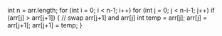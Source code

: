 int n = arr.length;
        for (int i = 0; i < n-1; i++)
            for (int j = 0; j < n-i-1; j++)
                if (arr[j] > arr[j+1])
                {
                    // swap arr[j+1] and arr[j]
                    int temp = arr[j];
                    arr[j] = arr[j+1];
                    arr[j+1] = temp;
                }
